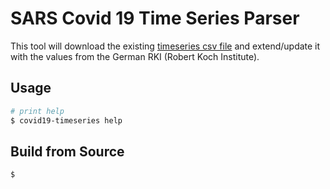 # SARS Covid 19 Time Series Parser

This tool will download the existing [timeseries csv file](https://github.com/CSSEGISandData/COVID-19) and extend/update it with the values from the German RKI (Robert Koch Institute).

## Usage

```bash
# print help
$ covid19-timeseries help
```

## Build from Source
```bash
$ 
```
